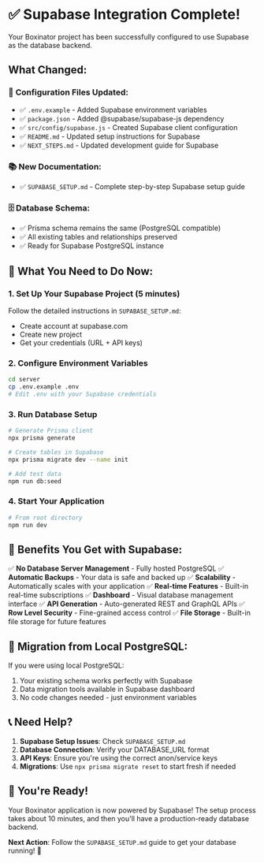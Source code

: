 # ✅ Supabase Integration Complete!

Your Boxinator project has been successfully configured to use Supabase as the database backend.

## What Changed:

### 🔧 **Configuration Files Updated:**
- ✅ `.env.example` - Added Supabase environment variables
- ✅ `package.json` - Added @supabase/supabase-js dependency  
- ✅ `src/config/supabase.js` - Created Supabase client configuration
- ✅ `README.md` - Updated setup instructions for Supabase
- ✅ `NEXT_STEPS.md` - Updated development guide for Supabase

### 📚 **New Documentation:**
- ✅ `SUPABASE_SETUP.md` - Complete step-by-step Supabase setup guide

### 🗄️ **Database Schema:**
- ✅ Prisma schema remains the same (PostgreSQL compatible)
- ✅ All existing tables and relationships preserved
- ✅ Ready for Supabase PostgreSQL instance

## 🚀 What You Need to Do Now:

### 1. **Set Up Your Supabase Project (5 minutes)**
Follow the detailed instructions in `SUPABASE_SETUP.md`:
- Create account at supabase.com
- Create new project
- Get your credentials (URL + API keys)

### 2. **Configure Environment Variables**
```bash
cd server
cp .env.example .env
# Edit .env with your Supabase credentials
```

### 3. **Run Database Setup**
```bash
# Generate Prisma client
npx prisma generate

# Create tables in Supabase
npx prisma migrate dev --name init

# Add test data
npm run db:seed
```

### 4. **Start Your Application**
```bash
# From root directory
npm run dev
```

## 🎯 Benefits You Get with Supabase:

✅ **No Database Server Management** - Fully hosted PostgreSQL
✅ **Automatic Backups** - Your data is safe and backed up
✅ **Scalability** - Automatically scales with your application
✅ **Real-time Features** - Built-in real-time subscriptions
✅ **Dashboard** - Visual database management interface
✅ **API Generation** - Auto-generated REST and GraphQL APIs
✅ **Row Level Security** - Fine-grained access control
✅ **File Storage** - Built-in file storage for future features

## 🔄 Migration from Local PostgreSQL:

If you were using local PostgreSQL:
1. Your existing schema works perfectly with Supabase
2. Data migration tools available in Supabase dashboard
3. No code changes needed - just environment variables

## 📞 Need Help?

1. **Supabase Setup Issues**: Check `SUPABASE_SETUP.md`
2. **Database Connection**: Verify your DATABASE_URL format
3. **API Keys**: Ensure you're using the correct anon/service keys
4. **Migrations**: Use `npx prisma migrate reset` to start fresh if needed

## 🎉 You're Ready!

Your Boxinator application is now powered by Supabase! The setup process takes about 10 minutes, and then you'll have a production-ready database backend.

**Next Action**: Follow the `SUPABASE_SETUP.md` guide to get your database running! 🚀
